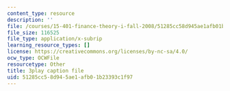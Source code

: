 ```yaml
---
content_type: resource
description: ''
file: /courses/15-401-finance-theory-i-fall-2008/51285cc58d945ae1afb01b23393c1f97_tL7Lcl90Sc0.vtt
file_size: 116525
file_type: application/x-subrip
learning_resource_types: []
license: https://creativecommons.org/licenses/by-nc-sa/4.0/
ocw_type: OCWFile
resourcetype: Other
title: 3play caption file
uid: 51285cc5-8d94-5ae1-afb0-1b23393c1f97
---
```


